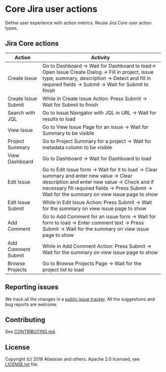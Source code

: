 # Core Jira user actions
Define user experience with action metrics.
Reuse Jira Core user action types.

## Jira Core actions

Action              | Activity              |
------------------- | ----------------------
Create Issue        | Go to Dashboard → Wait for Dashboard to load→ Open Issue Create Dialog → Fill in project, issue type, summary, description → Detect and fill in required fields → Submit → Wait for Submit to finish
Create Issue Submit | While in Create Issue Action: Press Submit → Wait for Submit to finish
Search with JQL     | Go to Issue Navigator with JQL in URL → Wait for results to load
View Issue          | Go to View Issue Page for an issue → Wait for Summary to be visible
Project Summary     | Go to Project Summary for a project → Wait for metadata column to be visible
View Dashboard      | Go to Dashboard → Wait for Dashboard to load
Edit Issue          | Go to Edit Issue form → Wait for it to load → Clear summary and enter new value → Clear description and enter new value → Check and if necessary fill required fields → Press Submit → Wait for the summary on view issue page to show
Edit Issue Submit   | While in Edit Issue Action: Press Submit → Wait for the summary on view issue page to show
Add Comment         | Go to Add Comment for an issue form → Wait for form to load → Enter comment text → Press Submit → Wait for the summary on view issue page to show
Add Comment Submit  | While in Add Comment Action: Press Submit → Wait for the summary on view issue page to show
Browse Projects     | Go to Browse Projects Page → Wait for the project list to load

## Reporting issues

We track all the changes in a [public issue tracker](https://ecosystem.atlassian.net/secure/RapidBoard.jspa?rapidView=457&projectKey=JPERF).
All the suggestions and bug reports are welcome.

## Contributing

See [CONTRIBUTING.md](CONTRIBUTING.md).

## License
Copyright (c) 2018 Atlassian and others.
Apache 2.0 licensed, see [LICENSE.txt](LICENSE.txt) file.
